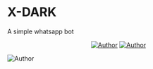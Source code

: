 # X-DARK
A simple whatsapp bot
<p align="center">
<a title="Author" src="https://img.shields.io/badge/CHANNEL-black?style=for-the-badge&logo=whatsapp"></a> <a href="https://wa.me/94773824266"><img title="Author" src="https://img.shields.io/badge/CHAT US-black?style=for-the-badge&logo=whatsapp"></a>
  <a title="Author" src="https://img.shields.io/badge/CHANNEL-black?style=for-the-badge&logo=whatsapp"></a> <a href="https://wa.me/94713562428"><img title="Author" src="https://img.shields.io/badge/CHAT US-black?style=for-the-badge&logo=whatsapp"></a>
</p>
<p
<a href="https://github.com/X-DARK-HOME"><img
title="Author" src="https://img.shields.io/badge/X--DARK-brightgreen?style=for-the-badge&logo=github&logoSize=auto&color=black&cacheSeconds=3600&link=%3Cimg%3E"></a
</p>
